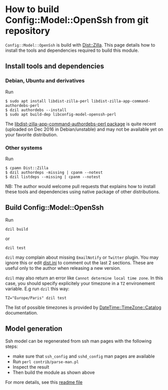 # How to build Config::Model::OpenSsh from git repository

`Config::Model::OpenSsh` is build with [Dist::Zilla](http://dzil.org/). This
page details how to install the tools and dependencies required to
build this module.

## Install tools and dependencies

### Debian, Ubuntu and derivatives

Run

    $ sudo apt install libdist-zilla-perl libdist-zilla-app-command-authordebs-perl
    $ dzil authordebs --install
    $ sudo apt build-dep libconfig-model-openssh-perl

The [libdist-zilla-app-command-authordebs-perl package](https://tracker.debian.org/pkg/libdist-zilla-app-command-authordebs-perl) is quite recent (uploaded on Dec 2016 in Debian/unstable) 
and may not be available yet on your favorite distribution.

### Other systems

Run 

    $ cpamn Dist::Zilla
    $ dzil authordeps -missing | cpanm --notest
    $ dzil listdeps --missing | cpanm --notest

NB: The author would welcome pull requests that explains how to
install these tools and dependencies using native package of other
distributions.

## Build Config::Model::OpenSsh

Run

    dzil build 

or 

    dzil test

`dzil` may complain about missing `EmailNotify` or `Twitter`
plugin. You may ignore this or edit [dist.ini](dist.ini) to comment
out the last 2 sections. These are useful only to the author when
releasing a new version.


`dzil` may also return an error like `Cannot determine local time
zone`. In this case, you should specify explicitely your timezone in
a `TZ` environement variable. E.g run `dzil` this way:

    TZ="Europe/Paris" dzil test

The list of possible timezones is provided by
[DateTime::TimeZone::Catalog](https://metacpan.org/pod/DateTime::TimeZone::Catalog)
documentation.

## Model generation

Ssh model can be regenerated from ssh man pages with the following steps:

* make sure that `ssh_config` and `sshd_config` man pages are available
* Run `perl contrib/parse-man.pl`
* Inspect the result
* Then build the module as shown above

For more details, see this [readme file](contrib/README.org)

